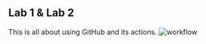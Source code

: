 ## Lab 1 & Lab 2
This is all about using GitHub and its actions.
![workflow](https://github.com/<UserName>/<RepositoryName>/actions/workflows/main.yml/badge.svg)